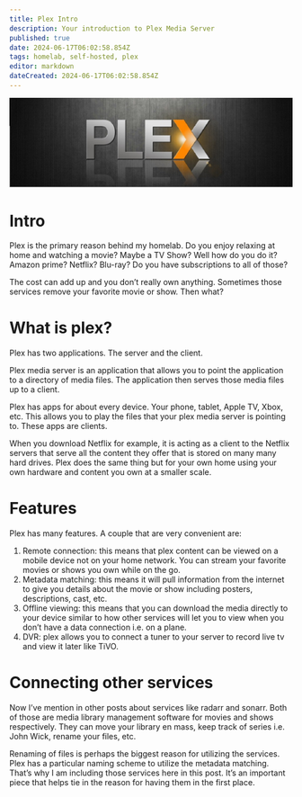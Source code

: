 ```yaml
---
title: Plex Intro
description: Your introduction to Plex Media Server
published: true
date: 2024-06-17T06:02:58.854Z
tags: homelab, self-hosted, plex
editor: markdown
dateCreated: 2024-06-17T06:02:58.854Z
---
```


![plex_banner.jpg](/plex_banner.jpg)
# Intro
Plex is the primary reason behind my homelab. Do you enjoy relaxing at home and watching a movie? Maybe a TV Show? Well how do you do it? Amazon prime? Netflix? Blu-ray?  Do you have subscriptions to all of those? 

The cost can add up and you don’t really own anything. Sometimes those services remove your favorite movie or show. Then what? 

# What is plex?
Plex has two applications. The server and the client.

Plex media server is an application that allows you to point the application to a directory of media files. The application then serves those media files up to a client. 

Plex has apps for about every device. Your phone, tablet, Apple TV, Xbox, etc. This allows you to play the files that your plex media server is pointing to. These apps are clients.

When you download Netflix for example, it is acting as a client to the Netflix servers that serve all the content they offer that is stored on many many hard drives. Plex does the same thing but for your own home using your own hardware and content you own at a smaller scale.

# Features
Plex has many features. A couple that are very convenient are:

1. Remote connection: this means that plex content can be viewed on a mobile device not on your home network. You can stream your favorite movies or shows you own while on the go.
2. Metadata matching: this means it will pull information from the internet to give you details about the movie or show including posters, descriptions, cast, etc. 
3. Offline viewing: this means that you can download the media directly to your device similar to how other services will let you to view when you don’t have a data connection i.e. on a plane. 
4. DVR: plex allows you to connect a tuner to your server to record live tv and view it later like TiVO. 

# Connecting other services
Now I’ve mention in other posts about services like radarr and sonarr. Both of those are media library management software for movies and shows respectively. They can move your library en mass, keep track of series i.e. John Wick, rename your files, etc. 

Renaming of files is perhaps the biggest reason for utilizing the services. Plex has a particular naming scheme to utilize the metadata matching. That’s why I am including those services here in this post. It’s an important piece that helps tie in the reason for having them in the first place. 